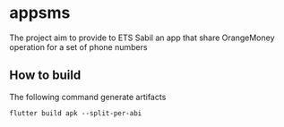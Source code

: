 # appsms

The project aim to provide to ETS Sabil an app that share OrangeMoney operation for a set of phone numbers

## How to build

The following command generate artifacts

```
flutter build apk --split-per-abi

```